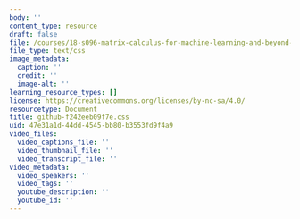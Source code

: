 ```yaml
---
body: ''
content_type: resource
draft: false
file: /courses/18-s096-matrix-calculus-for-machine-learning-and-beyond-january-iap-2022/github-f242eeb09f7e.css
file_type: text/css
image_metadata:
  caption: ''
  credit: ''
  image-alt: ''
learning_resource_types: []
license: https://creativecommons.org/licenses/by-nc-sa/4.0/
resourcetype: Document
title: github-f242eeb09f7e.css
uid: 47e31a1d-44dd-4545-bb80-b3553fd9f4a9
video_files:
  video_captions_file: ''
  video_thumbnail_file: ''
  video_transcript_file: ''
video_metadata:
  video_speakers: ''
  video_tags: ''
  youtube_description: ''
  youtube_id: ''
---
```

